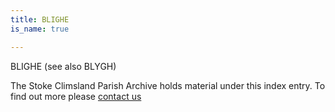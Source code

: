 ```yaml
---
title: BLIGHE
is_name: true

---
```


BLIGHE (see also BLYGH)


The Stoke Climsland Parish Archive holds material under this index entry. To find out more please [contact us](/contact/)
